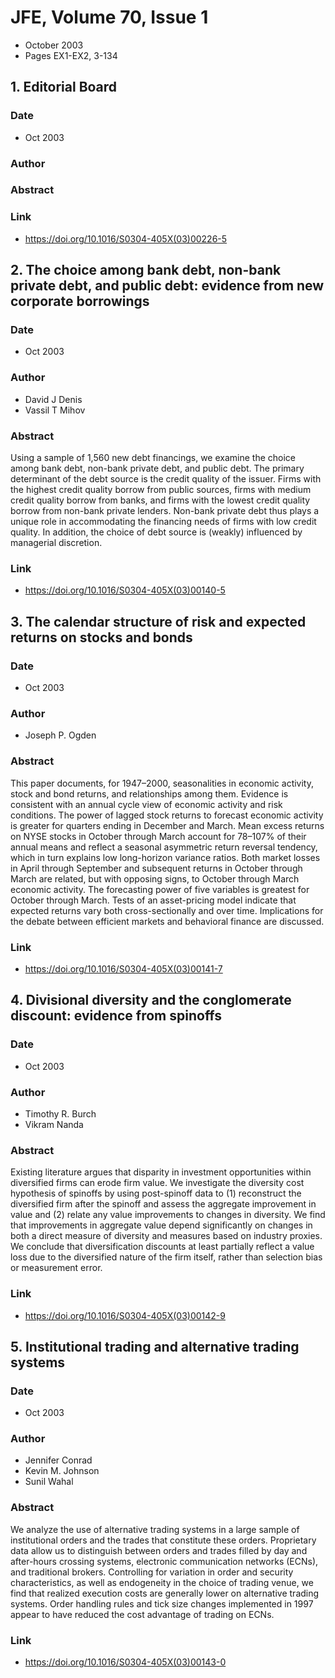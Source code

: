 # JFE, Volume 70, Issue 1
- October 2003
- Pages EX1-EX2, 3-134

## 1. Editorial Board
### Date
- Oct 2003
### Author
### Abstract

### Link
- https://doi.org/10.1016/S0304-405X(03)00226-5

## 2. The choice among bank debt, non-bank private debt, and public debt: evidence from new corporate borrowings
### Date
- Oct 2003
### Author
- David J Denis
- Vassil T Mihov
### Abstract
Using a sample of 1,560 new debt financings, we examine the choice among bank debt, non-bank private debt, and public debt. The primary determinant of the debt source is the credit quality of the issuer. Firms with the highest credit quality borrow from public sources, firms with medium credit quality borrow from banks, and firms with the lowest credit quality borrow from non-bank private lenders. Non-bank private debt thus plays a unique role in accommodating the financing needs of firms with low credit quality. In addition, the choice of debt source is (weakly) influenced by managerial discretion.
### Link
- https://doi.org/10.1016/S0304-405X(03)00140-5

## 3. The calendar structure of risk and expected returns on stocks and bonds
### Date
- Oct 2003
### Author
- Joseph P. Ogden
### Abstract
This paper documents, for 1947–2000, seasonalities in economic activity, stock and bond returns, and relationships among them. Evidence is consistent with an annual cycle view of economic activity and risk conditions. The power of lagged stock returns to forecast economic activity is greater for quarters ending in December and March. Mean excess returns on NYSE stocks in October through March account for 78–107% of their annual means and reflect a seasonal asymmetric return reversal tendency, which in turn explains low long-horizon variance ratios. Both market losses in April through September and subsequent returns in October through March are related, but with opposing signs, to October through March economic activity. The forecasting power of five variables is greatest for October through March. Tests of an asset-pricing model indicate that expected returns vary both cross-sectionally and over time. Implications for the debate between efficient markets and behavioral finance are discussed.
### Link
- https://doi.org/10.1016/S0304-405X(03)00141-7

## 4. Divisional diversity and the conglomerate discount: evidence from spinoffs
### Date
- Oct 2003
### Author
- Timothy R. Burch
- Vikram Nanda
### Abstract
Existing literature argues that disparity in investment opportunities within diversified firms can erode firm value. We investigate the diversity cost hypothesis of spinoffs by using post-spinoff data to (1) reconstruct the diversified firm after the spinoff and assess the aggregate improvement in value and (2) relate any value improvements to changes in diversity. We find that improvements in aggregate value depend significantly on changes in both a direct measure of diversity and measures based on industry proxies. We conclude that diversification discounts at least partially reflect a value loss due to the diversified nature of the firm itself, rather than selection bias or measurement error.
### Link
- https://doi.org/10.1016/S0304-405X(03)00142-9

## 5. Institutional trading and alternative trading systems
### Date
- Oct 2003
### Author
- Jennifer Conrad
- Kevin M. Johnson
- Sunil Wahal
### Abstract
We analyze the use of alternative trading systems in a large sample of institutional orders and the trades that constitute these orders. Proprietary data allow us to distinguish between orders and trades filled by day and after-hours crossing systems, electronic communication networks (ECNs), and traditional brokers. Controlling for variation in order and security characteristics, as well as endogeneity in the choice of trading venue, we find that realized execution costs are generally lower on alternative trading systems. Order handling rules and tick size changes implemented in 1997 appear to have reduced the cost advantage of trading on ECNs.
### Link
- https://doi.org/10.1016/S0304-405X(03)00143-0

